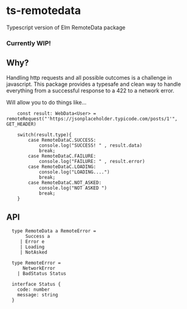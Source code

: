 # ts-remotedata
Typescript version of Elm RemoteData package

### Currently WIP!

## Why?

Handling http requests and all possible outcomes is a challenge in javascript.
This package provides a typesafe and clean way to handle everything from a successful response to a 422 to a network error.

Will allow you to do things like...


```
    const result: WebData<User> = remoteRequest("'https://jsonplaceholder.typicode.com/posts/1'", GET_HEADER)

    switch(result.type){
        case RemoteDataC.SUCCESS:
            console.log("SUCCESS! " , result.data)
            break;
        case RemoteDataC.FAILURE:
            console.log("FAILURE: " , result.error)
        case RemoteDataC.LOADING:
            console.log("LOADING....")
            break;
        case RemoteDataC.NOT_ASKED:
            console.log("NOT ASKED ")
            break;
    }
```

## API

```
  type RemoteData a RemoteError =
       Success a
     | Error e
     | Loading
     | NotAsked
     
  type RemoteError =
      NetworkError
    | BadStatus Status
    
  interface Status {
    code: number
    message: string 
  }
```
